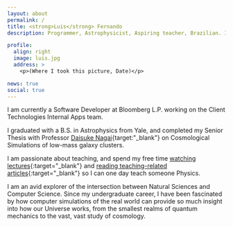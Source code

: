 ```yaml
---
layout: about
permalink: /
title: <strong>Luis</strong> Fernando
description: Programmer, Astrophysicist, Aspiring teacher, Brazilian. In no particular order.

profile:
  align: right
  image: luis.jpg
  address: >
    <p>(Where I took this picture, Date)</p>

news: true
social: true
---
```


I am currently a Software Developer at Bloomberg L.P. working on the Client Technologies Internal Apps team.

I graduated with a B.S. in Astrophysics from Yale, and completed my Senior Thesis with Professor [Daisuke Nagai](http://www.astro.yale.edu/nagai/Welcome.html){target:"\_blank"} on Cosmological Simulations of low-mass galaxy clusters.

I am passionate about teaching, and spend my free time [watching lectures](https://www.youtube.com/watch?v=f27bh4CIky4&list=PLLom0wCJlLFz_nsybvEMRPyZdOYopQmWV){:target="\_blank"} and [reading teaching-related articles](https://www.physics.umd.edu/perg/qm/qmcourse/NewModel/research/whatwork/index.htm){:target="\_blank"} so I can one day teach someone Physics.

I am an avid explorer of the intersection between Natural Sciences and Computer Science. Since my undergraduate career, I have been fascinated by how computer simulations of the real world can provide so much insight into how our Universe works, from the smallest realms of quantum mechanics to the vast, vast study of cosmology.

